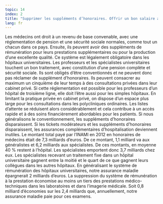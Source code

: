 ```yaml
---
topic: 14
index: 2
title: "Supprimer les suppléments d’honoraires. Offrir un bon salaire aux spécialistes, comme dans les hôpitaux universitaires. Supprimer la médecine à prestation. Pas de speedy pass dans les soins de santé."
lang: fr
---
```

Les médecins ont droit à un revenu de base convenable, avec une réglementation
de pension et une sécurité sociale normales, comme tout un chacun dans ce
pays. Ensuite, ils peuvent avoir des suppléments de rémunération pour leurs
prestations supplémentaires ou pour la production d’une excellente qualité. Ce
système est légalement obligatoire dans les hôpitaux universitaires. Les
professeurs et les spécialistes universitaires touchent un bon traitement,
avec constitution d’une pension complète et sécurité sociale. Ils sont obligés
d’être conventionnés et ne peuvent donc pas réclamer de supplément
d’honoraires. Ils peuvent consacrer au maximum un cinquième de leur temps à
des consultations privées dans leur cabinet privé.
Si cette réglementation est possible pour les professeurs d’un hôpital de
troisième ligne, elle doit l’être aussi pour les simples hôpitaux. En limitant
la pratique privée en cabinet privé, on dispose d’un espace plus large pour
les consultations dans les polycliniques ordinaires. Les listes d’attente se
réduisent alors considérablement et cela contribue à un accès rapide et à des
soins financièrement abordables pour les patients. Si nous généralisons le
conventionnement, les suppléments d’honoraires disparaissent.
Si les tickets modérateurs et les suppléments d’honoraires disparaissent, les
assurances complémentaires d’hospitalisation deviennent inutiles.
Le montant total payé par l’INAMI en 2012 en honoraires de médecins était de
7,3 milliards d’euros. De ce montant, 1,1 milliard va aux généralistes et 6,2
milliards aux spécialistes. De ces montants, en moyenne 40 % restent à
l’hôpital. Les spécialistes emportent donc 3,7 milliards chez eux. Les
spécialistes recevant un traitement fixe dans un hôpital universitaire gagnent
entre la moitié et le quart de ce que gagnent leurs collègues dans les autres
hôpitaux. En généralisant le système de rémunération des hôpitaux
universitaires, notre assurance maladie épargnerait 2 milliards d’euros. La
suppression du système de rémunération à la prestation économise au moins un
tiers des prestations médico-techniques dans les laboratoires et dans
l’imagerie médicale. Soit 0,8 milliard d’économies sur les 2,4 milliards que,
annuellement, notre assurance maladie paie pour ces examens.
